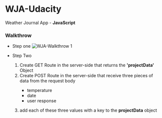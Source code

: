 # WJA-Udacity
Weather Journal App - <b>JavaScript</b> 

### Walkthrow 
* Step one
![WJA-Walkthrow 1](https://user-images.githubusercontent.com/49618856/151500566-f86622a6-9879-4863-8f31-a3510286cc6c.jpg)

* Step Two
    <ol>
      <li>Create GET Route in the server-side that returns the <b>'projectData'</b> Object</li>
      <li>
         Create POST Route in the server-side that receive three pieces of data from the request body 
          <p> 
            <ul>
               <li>temperature</li>
               <li>date</li>
               <li>user response</li> 
            </ul>
          </p>
      </li>
      <li>
        add each of these three values with a key to the <b>projectData</b> object
      </li>
    </ol>
